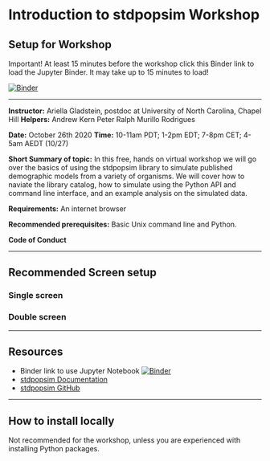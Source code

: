 # Introduction to stdpopsim Workshop

## Setup for Workshop

Important!
At least 15 minutes before the workshop click this Binder link to load the Jupyter Binder. It may take up to 15 minutes to load!

[![Binder](https://mybinder.org/badge_logo.svg)](https://mybinder.org/v2/gh/agladstein/workshops.git/main?filepath=intro_stdpopsim%2FIntro_stdpopsim.ipynb)

-------------------------
**Instructor:** Ariella Gladstein, postdoc at University of North Carolina, Chapel Hill
**Helpers:** 
Andrew Kern 
Peter Ralph
Murillo Rodrigues

**Date:** October 26th 2020
**Time:** 10-11am PDT; 1-2pm EDT; 7-8pm CET; 4-5am AEDT (10/27)

**Short Summary of topic:** In this free, hands on virtual workshop we will go over the basics of using the stdpopsim library to simulate published demographic models from a variety of organisms. We will cover how to naviate the library catalog, how to simulate using the Python API and command line interface, and an example analysis on the simulated data.

**Requirements:** An internet browser

**Recommended prerequisites:** Basic Unix command line and Python.

**Code of Conduct**

--------------------------
## Recommended Screen setup

### Single screen

### Double screen

--------------------------
## Resources
- Binder link to use Jupyter Notebook [![Binder](https://mybinder.org/badge_logo.svg)](https://mybinder.org/v2/gh/agladstein/workshops.git/main?filepath=intro_stdpopsim%2FIntro_stdpopsim.ipynb)
- [stdpopsim Documentation](https://stdpopsim.readthedocs.io/en/stable/index.html)
- [stdpopsim GitHub](https://github.com/popsim-consortium/stdpopsim)

--------------------------
## How to install locally
Not recommended for the workshop, unless you are experienced with installing Python packages.
